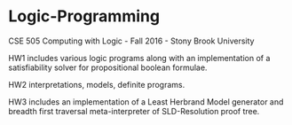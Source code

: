 # Logic-Programming
CSE 505 Computing with Logic - Fall 2016 - Stony Brook University

HW1 includes various logic programs along with an implementation of a satisfiability solver for propositional boolean formulae.

HW2 interpretations, models, definite programs.

HW3 includes an implementation of a Least Herbrand Model generator and breadth first traversal meta-interpreter of SLD-Resolution proof tree.
